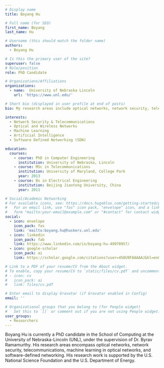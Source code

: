```yaml
---
# Display name
title: Boyang Hu

# Full name (for SEO)
first_name: Boyang
last_name: Hu

# Username (this should match the folder name)
authors:
  - Boyang Hu

# Is this the primary user of the site?
superuser: false
# Role/position
role: PhD Candidate

# Organizations/Affiliations
organizations:
  - name:  University of Nebraska Lincoln
    url: 'https://www.unl.edu/'

# Short bio (displayed in user profile at end of posts)
bio: My research areas include optical networks, network security, telecommunications, machine learning in optical networks, and software-defined networking. My research work is supported by the U.S. National Science Foundation and the U.S. Department of Energy.

interests:
  - Network Security & Telecommunications
  - Optical and Wireless Networks
  - Machine Learning
  - Artificial Intelligence
  - Software Defined Networking (SDN)

education:
  courses:
    - course: PhD in Computer Engineering 
      institution: University of Nebraska, Lincoln
    - course: MSc in Telecommunications
      institution: University of Maryland, College Park
      year: 2013
    - course: Bs in Electrical Engineering
      institution: Beijing Jiaotong University, China
      year: 2011

# Social/Academic Networking
# For available icons, see: https://docs.hugoblox.com/getting-started/page-builder/#icons
#   For an email link, use "fas" icon pack, "envelope" icon, and a link in the
#   form "mailto:your-email@example.com" or "#contact" for contact widget.
social:
  - icon: envelope
    icon_pack: fas
    link: 'mailto:boyang.hu@huskers.unl.edu'
  - icon: linkedin
    icon_pack: fab
    link: https://www.linkedin.com/in/boyang-hu-49970957/
  - icon: google-scholar
    icon_pack: ai
    link: https://scholar.google.com/citations?user=450U9F8AAAAJ&hl=en&oi=ao

# Link to a PDF of your resume/CV from the About widget.
# To enable, copy your resume/CV to `static/files/cv.pdf` and uncomment the lines below.
# - icon: cv
#   icon_pack: ai
#   link: files/cv.pdf

# Enter email to display Gravatar (if Gravatar enabled in Config)
email: ''

# Organizational groups that you belong to (for People widget)
#   Set this to `[]` or comment out if you are not using People widget.
user_groups:
  - Researchers
---
```


Boyang Hu is currently a PhD candidate in the School of Computing at the University of Nebraska-Lincoln (UNL), under the supervision of Dr. Byrav Ramamurthy. His research areas encompass optical networks, network security, telecommunications, machine learning in optical networks, and software-defined networking. His research work is supported by the U.S. National Science Foundation and the U.S. Department of Energy.
